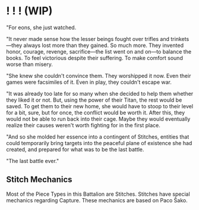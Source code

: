 # ! ! ! (WIP)
"For eons, she just watched.

"It never made sense how the lesser beings fought over trifles and trinkets—they always lost more than they gained. So much more. They invented honor, courage, revenge, sacrifice—the list went on and on—to balance the books. To feel victorious despite their suffering. To make comfort sound worse than misery.

"She knew she couldn't convince them. They worshipped it now. Even their games were facsimiles of it. Even in play, they couldn't escape war.

"It was already too late for so many when she decided to help them whether they liked it or not. But, using the power of their Titan, the rest would be saved. To get them to their new home, she would have to stoop to their level for a bit, sure, but for once, the conflict would be worth it. After this, they would not be able to run back into their cage. Maybe they would eventually realize their causes weren't worth fighting for in the first place.

"And so she molded her essence into a contingent of  Stitches, entities that could temporarily bring targets into the peaceful plane of existence she had created, and prepared for what was to be the last battle.

"The last battle ever."
## Stitch Mechanics
Most of the Piece Types in this Battalion are Stitches. Stitches have special mechanics regarding Capture. These mechanics are based on Paco &#348;ako.